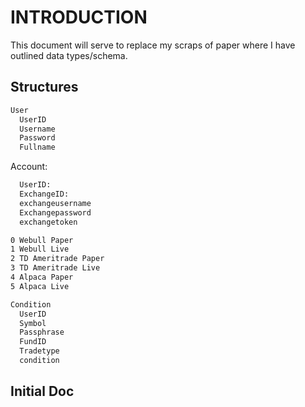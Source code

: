 # INTRODUCTION

This document will serve to replace my scraps of paper where I have outlined data types/schema.

## Structures

```bash
User
  UserID
  Username
  Password
  Fullname
```
Account:
```bash
  UserID:
  ExchangeID:
  exchangeusername
  Exchangepassword
  exchangetoken
```

```bash
0 Webull Paper
1 Webull Live
2 TD Ameritrade Paper
3 TD Ameritrade Live
4 Alpaca Paper
5 Alpaca Live
```

```bash
Condition
  UserID
  Symbol
  Passphrase
  FundID
  Tradetype
  condition
```

## Initial Doc
